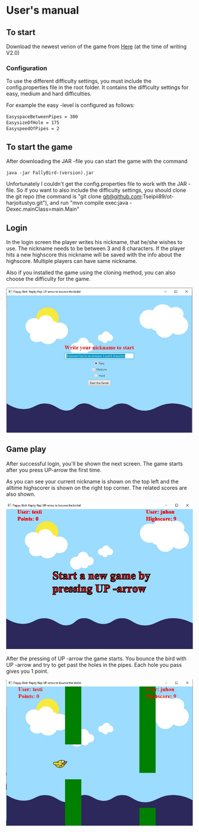 # User's manual

## To start

Download the newest verion of the game from [Here](https://github.com/Tseipii89/ot-harjoitustyo/releases) (at the time of writing V2.0)

### Configuration

To use the different difficulty settings, you must include the config.properties file in the root folder. It contains the difficulty settings for easy, medium and hard difficulties. 

For example the easy -level is configured as follows:
```
EasyspaceBetweenPipes = 300
EasysizeOfHole = 175
EasyspeedOfPipes = 2
```

## To start the game

After downloading the JAR -file you can start the game with the command 

```
java -jar FallyBird-(version).jar
```

Unfortunately I couldn't get the config.properties file to work with the JAR -file. So if you want to also include the difficulty settings, you should clone the git repo (the command is "git clone git@github.com:Tseipii89/ot-harjoitustyo.git"), and run "mvn compile exec:java -Dexec.mainClass=main.Main"

## Login

In the login screen the player writes his nickname, that he/she wishes to use. The nickname needs to be between 3 and 8 characters. If the player hits a new highscore this nickname will be saved with the info about the highscore. Multiple players can have same nickname.

Also if you installed the game using the cloning method, you can also choose the difficulty for the game.

![Login screen](https://github.com/Tseipii89/ot-harjoitustyo/blob/master/documents/images/flappy-login.JPG)

## Game play

After successful login, you'll be shown the next screen. The game starts after you press UP-arrow the first time. 

As you can see your current nickname is shown on the top left and the alltime highscorer is shown on the right top corner. The related scores are also shown.

![Login screen](https://github.com/Tseipii89/ot-harjoitustyo/blob/master/documents/images/flappy-gameStart.JPG)

After the pressing of UP -arrow the game starts. You bounce the bird with UP -arrow and try to get past the holes in the pipes. Each hole you pass gives you 1 point.

![Login screen](https://github.com/Tseipii89/ot-harjoitustyo/blob/master/documents/images/flappy-gameOn.JPG)
